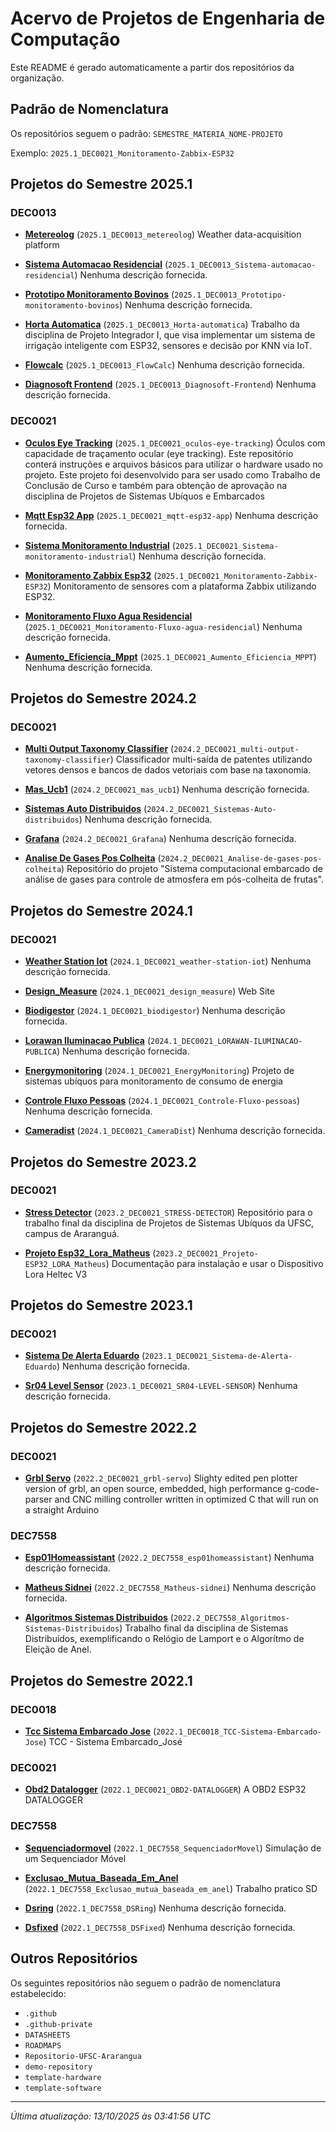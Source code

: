 # Acervo de Projetos de Engenharia de Computação

Este README é gerado automaticamente a partir dos repositórios da organização.

## Padrão de Nomenclatura

Os repositórios seguem o padrão: `SEMESTRE_MATERIA_NOME-PROJETO`

Exemplo: `2025.1_DEC0021_Monitoramento-Zabbix-ESP32`

## Projetos do Semestre 2025.1

### DEC0013

- **[Metereolog](https://github.com/repositorio-code/2025.1_DEC0013_metereolog)** (`2025.1_DEC0013_metereolog`)
  Weather data-acquisition platform

- **[Sistema Automacao Residencial](https://github.com/repositorio-code/2025.1_DEC0013_Sistema-automacao-residencial)** (`2025.1_DEC0013_Sistema-automacao-residencial`)
  Nenhuma descrição fornecida.

- **[Prototipo Monitoramento Bovinos](https://github.com/repositorio-code/2025.1_DEC0013_Prototipo-monitoramento-bovinos)** (`2025.1_DEC0013_Prototipo-monitoramento-bovinos`)
  Nenhuma descrição fornecida.

- **[Horta Automatica](https://github.com/repositorio-code/2025.1_DEC0013_Horta-automatica)** (`2025.1_DEC0013_Horta-automatica`)
  Trabalho da disciplina de Projeto Integrador I, que visa implementar um sistema de irrigação inteligente com ESP32, sensores e decisão por KNN via IoT.

- **[Flowcalc](https://github.com/repositorio-code/2025.1_DEC0013_FlowCalc)** (`2025.1_DEC0013_FlowCalc`)
  Nenhuma descrição fornecida.

- **[Diagnosoft Frontend](https://github.com/repositorio-code/2025.1_DEC0013_Diagnosoft-Frontend)** (`2025.1_DEC0013_Diagnosoft-Frontend`)
  Nenhuma descrição fornecida.


### DEC0021

- **[Oculos Eye Tracking](https://github.com/repositorio-code/2025.1_DEC0021_oculos-eye-tracking)** (`2025.1_DEC0021_oculos-eye-tracking`)
  Óculos com capacidade de traçamento ocular (eye tracking). Este repositório conterá instruções e arquivos básicos para utilizar o hardware usado no projeto. Este projeto foi desenvolvido para ser usado como Trabalho de Conclusão de Curso e também para obtenção de aprovação na disciplina de Projetos de Sistemas Ubíquos e Embarcados

- **[Mqtt Esp32 App](https://github.com/repositorio-code/2025.1_DEC0021_mqtt-esp32-app)** (`2025.1_DEC0021_mqtt-esp32-app`)
  Nenhuma descrição fornecida.

- **[Sistema Monitoramento Industrial](https://github.com/repositorio-code/2025.1_DEC0021_Sistema-monitoramento-industrial)** (`2025.1_DEC0021_Sistema-monitoramento-industrial`)
  Nenhuma descrição fornecida.

- **[Monitoramento Zabbix Esp32](https://github.com/repositorio-code/2025.1_DEC0021_Monitoramento-Zabbix-ESP32)** (`2025.1_DEC0021_Monitoramento-Zabbix-ESP32`)
  Monitoramento de sensores com a plataforma Zabbix utilizando ESP32.

- **[Monitoramento Fluxo Agua Residencial](https://github.com/repositorio-code/2025.1_DEC0021_Monitoramento-Fluxo-agua-residencial)** (`2025.1_DEC0021_Monitoramento-Fluxo-agua-residencial`)
  Nenhuma descrição fornecida.

- **[Aumento_Eficiencia_Mppt](https://github.com/repositorio-code/2025.1_DEC0021_Aumento_Eficiencia_MPPT)** (`2025.1_DEC0021_Aumento_Eficiencia_MPPT`)
  Nenhuma descrição fornecida.


## Projetos do Semestre 2024.2

### DEC0021

- **[Multi Output Taxonomy Classifier](https://github.com/repositorio-code/2024.2_DEC0021_multi-output-taxonomy-classifier)** (`2024.2_DEC0021_multi-output-taxonomy-classifier`)
  Classificador multi-saída de patentes utilizando vetores densos e bancos de dados vetoriais com base na taxonomia.

- **[Mas_Ucb1](https://github.com/repositorio-code/2024.2_DEC0021_mas_ucb1)** (`2024.2_DEC0021_mas_ucb1`)
  Nenhuma descrição fornecida.

- **[Sistemas Auto Distribuidos](https://github.com/repositorio-code/2024.2_DEC0021_Sistemas-Auto-distribuidos)** (`2024.2_DEC0021_Sistemas-Auto-distribuidos`)
  Nenhuma descrição fornecida.

- **[Grafana](https://github.com/repositorio-code/2024.2_DEC0021_Grafana)** (`2024.2_DEC0021_Grafana`)
  Nenhuma descrição fornecida.

- **[Analise De Gases Pos Colheita](https://github.com/repositorio-code/2024.2_DEC0021_Analise-de-gases-pos-colheita)** (`2024.2_DEC0021_Analise-de-gases-pos-colheita`)
  Repositório do projeto "Sistema computacional embarcado de análise de gases para controle de atmosfera em pós-colheita de frutas".


## Projetos do Semestre 2024.1

### DEC0021

- **[Weather Station Iot](https://github.com/repositorio-code/2024.1_DEC0021_weather-station-iot)** (`2024.1_DEC0021_weather-station-iot`)
  Nenhuma descrição fornecida.

- **[Design_Measure](https://github.com/repositorio-code/2024.1_DEC0021_design_measure)** (`2024.1_DEC0021_design_measure`)
  Web Site 

- **[Biodigestor](https://github.com/repositorio-code/2024.1_DEC0021_biodigestor)** (`2024.1_DEC0021_biodigestor`)
  Nenhuma descrição fornecida.

- **[Lorawan Iluminacao Publica](https://github.com/repositorio-code/2024.1_DEC0021_LORAWAN-ILUMINACAO-PUBLICA)** (`2024.1_DEC0021_LORAWAN-ILUMINACAO-PUBLICA`)
  Nenhuma descrição fornecida.

- **[Energymonitoring](https://github.com/repositorio-code/2024.1_DEC0021_EnergyMonitoring)** (`2024.1_DEC0021_EnergyMonitoring`)
  Projeto de sistemas ubíquos para monitoramento de consumo de energia 

- **[Controle Fluxo Pessoas](https://github.com/repositorio-code/2024.1_DEC0021_Controle-Fluxo-pessoas)** (`2024.1_DEC0021_Controle-Fluxo-pessoas`)
  Nenhuma descrição fornecida.

- **[Cameradist](https://github.com/repositorio-code/2024.1_DEC0021_CameraDist)** (`2024.1_DEC0021_CameraDist`)
  Nenhuma descrição fornecida.


## Projetos do Semestre 2023.2

### DEC0021

- **[Stress Detector](https://github.com/repositorio-code/2023.2_DEC0021_STRESS-DETECTOR)** (`2023.2_DEC0021_STRESS-DETECTOR`)
  Repositório para o trabalho final da disciplina de Projetos de Sistemas Ubíquos da UFSC, campus de Araranguá.

- **[Projeto Esp32_Lora_Matheus](https://github.com/repositorio-code/2023.2_DEC0021_Projeto-ESP32_LORA_Matheus)** (`2023.2_DEC0021_Projeto-ESP32_LORA_Matheus`)
  Documentação para instalação e usar o Dispositivo Lora Heltec V3


## Projetos do Semestre 2023.1

### DEC0021

- **[Sistema De Alerta Eduardo](https://github.com/repositorio-code/2023.1_DEC0021_Sistema-de-Alerta-Eduardo)** (`2023.1_DEC0021_Sistema-de-Alerta-Eduardo`)
  Nenhuma descrição fornecida.

- **[Sr04 Level Sensor](https://github.com/repositorio-code/2023.1_DEC0021_SR04-LEVEL-SENSOR)** (`2023.1_DEC0021_SR04-LEVEL-SENSOR`)
  Nenhuma descrição fornecida.


## Projetos do Semestre 2022.2

### DEC0021

- **[Grbl Servo](https://github.com/repositorio-code/2022.2_DEC0021_grbl-servo)** (`2022.2_DEC0021_grbl-servo`)
  Slighty edited pen plotter version of grbl, an open source, embedded, high performance g-code-parser and CNC milling controller written in optimized C that will run on a straight Arduino


### DEC7558

- **[Esp01Homeassistant](https://github.com/repositorio-code/2022.2_DEC7558_esp01homeassistant)** (`2022.2_DEC7558_esp01homeassistant`)
  Nenhuma descrição fornecida.

- **[Matheus Sidnei](https://github.com/repositorio-code/2022.2_DEC7558_Matheus-sidnei)** (`2022.2_DEC7558_Matheus-sidnei`)
  Nenhuma descrição fornecida.

- **[Algoritmos Sistemas Distribuidos](https://github.com/repositorio-code/2022.2_DEC7558_Algoritmos-Sistemas-Distribuidos)** (`2022.2_DEC7558_Algoritmos-Sistemas-Distribuidos`)
  Trabalho final da disciplina de Sistemas Distribuídos, exemplificando o Relógio de Lamport e o Algorítmo de Eleição de Anel.


## Projetos do Semestre 2022.1

### DEC0018

- **[Tcc Sistema Embarcado Jose](https://github.com/repositorio-code/2022.1_DEC0018_TCC-Sistema-Embarcado-Jose)** (`2022.1_DEC0018_TCC-Sistema-Embarcado-Jose`)
  TCC - Sistema Embarcado_José


### DEC0021

- **[Obd2 Datalogger](https://github.com/repositorio-code/2022.1_DEC0021_OBD2-DATALOGGER)** (`2022.1_DEC0021_OBD2-DATALOGGER`)
  A OBD2 ESP32 DATALOGGER


### DEC7558

- **[Sequenciadormovel](https://github.com/repositorio-code/2022.1_DEC7558_SequenciadorMovel)** (`2022.1_DEC7558_SequenciadorMovel`)
  Simulação de um Sequenciador Móvel

- **[Exclusao_Mutua_Baseada_Em_Anel](https://github.com/repositorio-code/2022.1_DEC7558_Exclusao_mutua_baseada_em_anel)** (`2022.1_DEC7558_Exclusao_mutua_baseada_em_anel`)
  Trabalho pratico SD

- **[Dsring](https://github.com/repositorio-code/2022.1_DEC7558_DSRing)** (`2022.1_DEC7558_DSRing`)
  Nenhuma descrição fornecida.

- **[Dsfixed](https://github.com/repositorio-code/2022.1_DEC7558_DSFixed)** (`2022.1_DEC7558_DSFixed`)
  Nenhuma descrição fornecida.


## Outros Repositórios

Os seguintes repositórios não seguem o padrão de nomenclatura estabelecido:

- `.github`
- `.github-private`
- `DATASHEETS`
- `ROADMAPS`
- `Repositorio-UFSC-Ararangua`
- `demo-repository`
- `template-hardware`
- `template-software`


---

*Última atualização: 13/10/2025 às 03:41:56 UTC*
